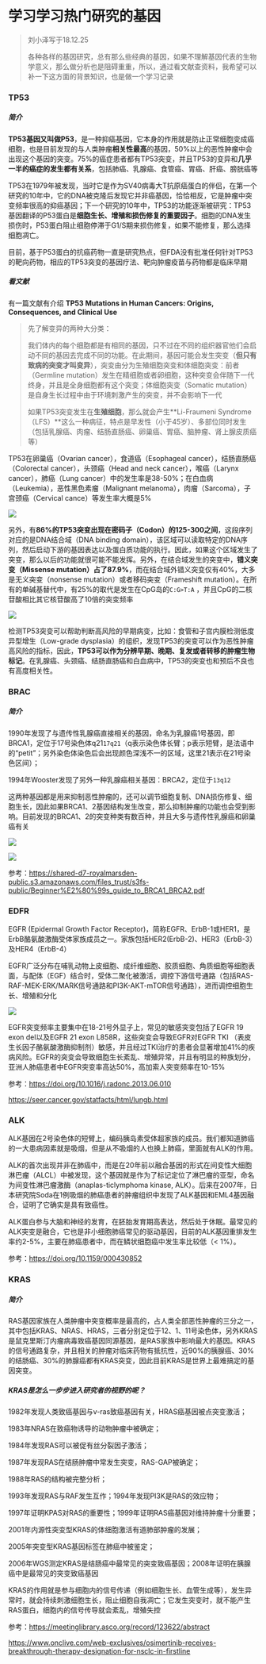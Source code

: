 # 学习学习热门研究的基因

> 刘小泽写于18.12.25
>
> 各种各样的基因研究，总有那么些经典的基因，如果不理解基因代表的生物学意义，那么做分析也是阻碍重重，所以，通过看文献查资料，我希望可以补一下这方面的背景知识，也是做一个学习记录

### TP53

##### 简介

**TP53基因又叫做P53**，是一种抑癌基因，它本身的作用就是防止正常细胞变成癌细胞，也是目前发现的与人类肿瘤**相关性最高**的基因，50%以上的恶性肿瘤中会出现这个基因的突变。75%的癌症患者都有TP53突变，并且TP53的变异和**几乎一半的癌症的发生都有关系**，包括肺癌、乳腺癌、食管癌、胃癌、肝癌、膀胱癌等

TP53在1979年被发现，当时它是作为SV40病毒大T抗原癌蛋白的伴侣，在第一个研究的10年中，它的DNA被克隆后发现它并非癌基因，恰恰相反，它是肿瘤中突变频率很高的抑癌基因；下一个研究的10年中，TP53的功能逐渐被研究：TP53基因翻译的P53蛋白是**细胞生长、增殖和损伤修复的重要因子**。细胞的DNA发生损伤时，P53蛋白阻止细胞停滞于G1/S期来损伤修复，如果不能修复，那么选择细胞凋亡。

目前，基于P53蛋白的抗癌药物一直是研究热点，但FDA没有批准任何针对TP53的靶向药物，相应的TP53突变的基因疗法、靶向肿瘤疫苗与药物都是临床早期

##### 看文献

有一篇文献有介绍 **TP53 Mutations in Human Cancers: Origins, Consequences, and Clinical Use**

> 先了解变异的两种大分类：
>
> 我们体内的每个细胞都是有相同的基因，只不过在不同的组织器官他们会启动不同的基因去完成不同的功能。在此期间，基因可能会发生突变（**但只有致病的突变才叫变异**），突变由分为生殖细胞突变和体细胞突变：前者（Germline mutation）发生在精细胞或者卵细胞，这种突变会伴随下一代终身，并且是全身细胞都有这个突变；体细胞突变（Somatic mutation）是自身生长过程中由于环境刺激产生的突变，并不会影响下一代
>
> 如果TP53突变发生在**生殖细胞**，那么就会产生**Li-Fraumeni Syndrome（LFS）**这么一种病征，特点是早发性（小于45岁）、多部位同时发生（包括乳腺癌、肉瘤、结肠直肠癌、卵巢癌、胃癌、脑肿瘤、肾上腺皮质癌等）

TP53在卵巢癌（Ovarian cancer），食道癌（Esophageal cancer），结肠直肠癌（Colorectal cancer），头颈癌（Head and neck cancer），喉癌（Larynx cancer），肺癌（Lung cancer）中的发生率是38-50%；在白血病（Leukemia），恶性黑色素瘤（Malignant melanoma），肉瘤（Sarcoma），子宫颈癌（Cervical cance）等发生率大概是5%

![](https://upload-images.jianshu.io/upload_images/9376801-4308c52050b64f82.png?imageMogr2/auto-orient/strip%7CimageView2/2/w/1240)

另外，有**86%的TP53突变出现在密码子（Codon）的125-300之间**，这段序列对应的是DNA结合域（DNA binding domain），该区域可以读取特定的DNA序列，然后启动下游的基因表达以及蛋白质功能的执行。因此，如果这个区域发生了突变，那么以后的功能就很可能不能发挥。另外，在结合域发生的突变中，**错义突变（Missense mutation）占了87.9%**，而在结合域外错义突变仅有40%，大多是无义突变（nonsense mutation）或者移码突变（Frameshift mutation）。在所有的单碱基替代中，有25%的取代是发生在CpG岛的`C:G>T:A` ，并且CpG的二核苷酸相比其它核苷酸高了10倍的突变频率

![](https://upload-images.jianshu.io/upload_images/9376801-bfba005701fb281f.png?imageMogr2/auto-orient/strip%7CimageView2/2/w/1240)

检测TP53突变可以帮助判断高风险的早期病变，比如：食管和子宫内膜检测低度异型增生（Low-grade dysplasia）的组织，发现TP53的突变可以作为恶性肿瘤高风险的指标，因此，**TP53可以作为分辨早期、晚期、复发或者转移的肿瘤生物标记**。在乳腺癌、头颈癌、结肠直肠癌和白血病中，TP53的突变也和预后不良也有高度相关性。

### BRAC

##### 简介

1990年发现了与遗传性乳腺癌直接相关的基因，命名为乳腺癌1号基因，即BRCA1，定位于17号染色体q21`17q21`（q表示染色体长臂；p表示短臂，是法语中的“petit”；另外染色体染色后会出现颜色深浅不一的区域，这里21表示在21号染色区间）；

1994年Wooster发现了另外一种乳腺癌相关基因：BRCA2，定位于`13q12` 

这两种基因都是用来抑制恶性肿瘤的，还可以调节细胞复制、DNA损伤修复、细胞生长，因此如果BRCA1、2基因结构发生改变，那么抑制肿瘤的功能也会受到影响。目前发现的BRCA1、2的突变种类有数百种，并且大多与遗传性乳腺癌和卵巢癌有关

![](https://upload-images.jianshu.io/upload_images/9376801-34763799c31d7d7b.png?imageMogr2/auto-orient/strip%7CimageView2/2/w/1240)

![](https://upload-images.jianshu.io/upload_images/9376801-0b35e2fb42acd1fa.png?imageMogr2/auto-orient/strip%7CimageView2/2/w/1240)

参考：https://shared-d7-royalmarsden-public.s3.amazonaws.com/files_trust/s3fs-public/Beginner%E2%80%99s_guide_to_BRCA1_BRCA2.pdf

### EDFR

EGFR (Epidermal Growth Factor Receptor)，简称EGFR、ErbB-1或HER1，是ErbB酪氨酸激酶受体家族成员之一。家族包括HER2(ErbB-2)、HER3（ErbB-3）及HER4（ErbB-4）

EGFR广泛分布在哺乳动物上皮细胞、成纤维细胞、胶质细胞、角质细胞等细胞表面，与配体（EGF）结合时，受体二聚化被激活，调控下游信号通路（包括RAS-RAF-MEK-ERK/MARK信号通路和PI3K-AKT-mTOR信号通路），进而调控细胞生长、增殖和分化

![](https://upload-images.jianshu.io/upload_images/9376801-85b1d7491d413bf3.png?imageMogr2/auto-orient/strip%7CimageView2/2/w/1240)

EGFR突变频率主要集中在18-21号外显子上，常见的敏感突变包括了EGFR 19 exon del以及EGFR 21 exon L858R，这些突变会导致EGFR对EGFR TKI （表皮生长因子酪氨酸激酶抑制剂）敏感，并且经过TKI治疗的患者会显著增加41%的疾病风险。EGFR的突变会导致细胞生长紊乱、增殖异常，并且有明显的种族划分，亚洲人肺癌患者中EGFR突变率高达50%，高加索人突变频率在10-15%

参考：<https://doi.org/10.1016/j.radonc.2013.06.010>

https://seer.cancer.gov/statfacts/html/lungb.html

### ALK

ALK基因在2号染色体的短臂上，编码胰岛素受体超家族的成员。我们都知道肺癌的一大患病因素就是吸烟，但是从不吸烟的人也换上肺癌，里面就有ALK的作用。

ALK的首次出现并非在肺癌中，而是在20年前以融合基因的形式在间变性大细胞淋巴瘤（ALCL）中被发现，这个基因就是作为了标记定位了淋巴瘤的亚型，命名为间变性淋巴瘤激酶（anaplas-ticlymphoma kinase, ALK）。后来在2007年，日本研究院Soda在1例吸烟的肺癌患者的肿瘤组织中发现了ALK基因和EML4基因融合，证明了它确实是具有致癌性。

ALK蛋白参与大脑和神经的发育，在胚胎发育期高表达，然后处于休眠。最常见的ALK突变是融合，它也是非小细胞肺癌常见的驱动基因，目前的ALK基因重排发生率约2-5%，主要在肺癌患者中，而在鳞状细胞癌中发生率比较低（< 1%）。

参考：<https://doi.org/10.1159/000430852>

### KRAS

##### 简介

RAS基因家族在人类肿瘤中突变概率是最高的，占人类全部恶性肿瘤的三分之一，其中包括KRAS、NRAS、HRAS，三者分别定位于12、1、11号染色体，另外KRAS是鼠克里斯汀内瘤病毒致癌基因同源基因，是RAS家族中影响最大的基因。KRAS的信号通路复杂，并且相关的肿瘤对临床药物有抵抗性，近90%的胰腺癌、30%的结肠癌、30%的肺腺癌都有KRAS突变，因此目前KRAS是世界上最难搞定的基因突变。

##### KRAS是怎么一步步进入研究者的视野的呢？

1982年发现人类致癌基因与v-ras致癌基因有关，HRAS癌基因被点突变激活；

1983年NRAS在致癌物诱导的动物肿瘤中被确定；

1984年发现RAS可以被促有丝分裂因子激活；

1987年发现RAS在结肠肿瘤中常发生突变，RAS-GAP被确定；

1988年RAS的结构被完整分析；

1993年发现RAS与RAF发生互作；1994年发现PI3K是RAS的效应物；

1997年证明KPAS对RAS的重要性；1999年证明RAS癌基因对维持肿瘤十分重要；

2001年内源性突变型KRAS的体细胞激活有道肺部肿瘤的发展；

2005年突变型KRAS基因标签在肺癌中被鉴定；

2006年WGS测定KRAS是结肠癌中最常见的突变致癌基因；2008年证明在胰腺癌中是最常见的突变致癌基因

KRAS的作用就是参与细胞内的信号传递（例如细胞生长、血管生成等），发生异常时，就会持续刺激细胞生长，阻止细胞自我凋亡；它发生突变时，就不能产生RAS蛋白，细胞内的信号传导就会紊乱，增殖失控

参考：https://meetinglibrary.asco.org/record/123622/abstract

https://www.onclive.com/web-exclusives/osimertinib-receives-breakthrough-therapy-designation-for-nsclc-in-firstline